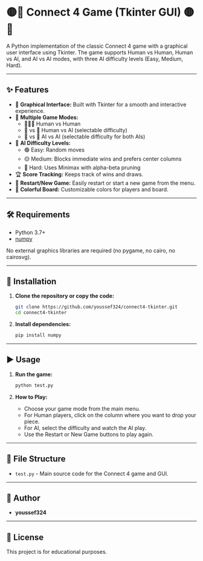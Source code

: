 # 🟡🔴 Connect 4 Game (Tkinter GUI) 🟡🔴

A Python implementation of the classic Connect 4 game with a graphical user interface using Tkinter. The game supports Human vs Human, Human vs AI, and AI vs AI modes, with three AI difficulty levels (Easy, Medium, Hard).

---

## ✨ Features

- 🎨 **Graphical Interface:** Built with Tkinter for a smooth and interactive experience.
- 👥 **Multiple Game Modes:**  
  - 🧑‍🤝‍🧑 Human vs Human  
  - 🧑 vs 🤖 Human vs AI (selectable difficulty)  
  - 🤖 vs 🤖 AI vs AI (selectable difficulty for both AIs)
- 🧠 **AI Difficulty Levels:**  
  - 🟢 Easy: Random moves  
  - 🟡 Medium: Blocks immediate wins and prefers center columns  
  - 🔴 Hard: Uses Minimax with alpha-beta pruning
- 🏆 **Score Tracking:** Keeps track of wins and draws.
- 🔄 **Restart/New Game:** Easily restart or start a new game from the menu.
- 🌈 **Colorful Board:** Customizable colors for players and board.

---

## 🛠 Requirements

- Python 3.7+
- [numpy](https://pypi.org/project/numpy/)

No external graphics libraries are required (no pygame, no cairo, no cairosvg).

---

## 🚀 Installation

1. **Clone the repository or copy the code:**
    ```bash
    git clone https://github.com/youssef324/connect4-tkinter.git
    cd connect4-tkinter
    ```

2. **Install dependencies:**
    ```bash
    pip install numpy
    ```

---

## ▶️ Usage

1. **Run the game:**
    ```bash
    python test.py
    ```

2. **How to Play:**
    - Choose your game mode from the main menu.
    - For Human players, click on the column where you want to drop your piece.
    - For AI, select the difficulty and watch the AI play.
    - Use the Restart or New Game buttons to play again.

---

## 📁 File Structure

- `test.py` - Main source code for the Connect 4 game and GUI.

---

## 👤 Author

- **youssef324**

---

## 📄 License

This project is for educational purposes.
